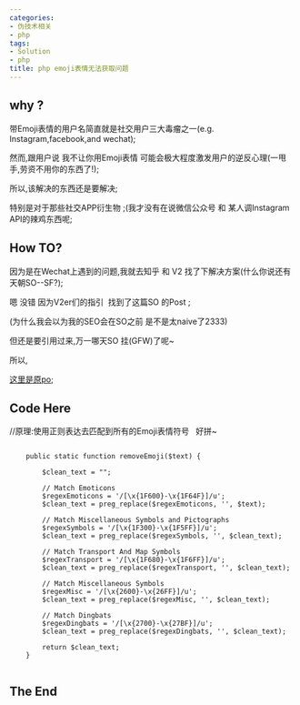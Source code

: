 ```yaml
---
categories:
- 伪技术相关
- php
tags:
- Solution
- php
title: php emoji表情无法获取问题
---
```


## why ?



带Emoji表情的用户名简直就是社交用户三大毒瘤之一(e.g. Instagram,facebook,and wechat);



然而,跟用户说 我不让你用Emoji表情 可能会极大程度激发用户的逆反心理(一甩手,劳资不用你的东西了!);



所以,该解决的东西还是要解决;



特别是对于那些社交APP衍生物 ;(我才没有在说微信公众号 和 某人调Instagram API的辣鸡东西呢;





## How TO?



因为是在Wechat上遇到的问题,我就去知乎 和 V2 找了下解决方案(什么你说还有天朝SO--SF?);

嗯 没错 因为V2er们的指引  找到了这篇SO 的Post ;

(为什么我会以为我的SEO会在SO之前 是不是太naive了2333)

但还是要引用过来,万一哪天SO 挂(GFW)了呢~

所以,

[这里是原po;](http://stackoverflow.com/questions/12807176/php-writing-a-simple-removeemoji-function)





## Code Here



//原理:使用正则表达去匹配到所有的Emoji表情符号   好拼~

```

    public static function removeEmoji($text) {

        $clean_text = "";

        // Match Emoticons
        $regexEmoticons = '/[\x{1F600}-\x{1F64F}]/u';
        $clean_text = preg_replace($regexEmoticons, '', $text);

        // Match Miscellaneous Symbols and Pictographs
        $regexSymbols = '/[\x{1F300}-\x{1F5FF}]/u';
        $clean_text = preg_replace($regexSymbols, '', $clean_text);

        // Match Transport And Map Symbols
        $regexTransport = '/[\x{1F680}-\x{1F6FF}]/u';
        $clean_text = preg_replace($regexTransport, '', $clean_text);

        // Match Miscellaneous Symbols
        $regexMisc = '/[\x{2600}-\x{26FF}]/u';
        $clean_text = preg_replace($regexMisc, '', $clean_text);

        // Match Dingbats
        $regexDingbats = '/[\x{2700}-\x{27BF}]/u';
        $clean_text = preg_replace($regexDingbats, '', $clean_text);

        return $clean_text;
    }


```




## The End
